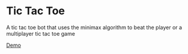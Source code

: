 # Tic Tac Toe
A tic tac toe bot that uses the minimax algorithm to beat the player or a multiplayer tic tac toe game


[Demo](https://saahil-khatkhate.github.io/tic-tac-toe-bot/)
